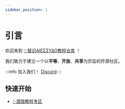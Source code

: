 ```yaml
---
sidebar_position: 1
---
```


# 引言

欢迎来到 [✨智识ΑIEΣΣΥΔΟ教程仓库](/docs/目录/关于本社区/智识ΑIEΣΣΥΔΟ教程仓库/) ！

我们致力于建立一个以**平等**、**开放**、**共享**为宗旨的开源社区。

:::info 加入我们！
[Discord](https://discord.gg/8hJVPh8HbA)
:::

## 快速开始

- [✨酒馆教程专区](/docs/酒馆教程专区/)